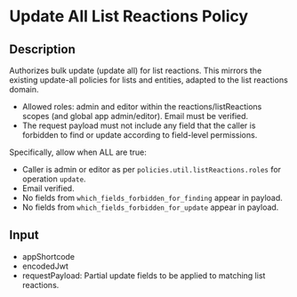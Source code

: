 # Update All List Reactions Policy

## Description

Authorizes bulk update (update all) for list reactions. This mirrors the existing update-all policies for lists and entities, adapted to the list reactions domain.

- Allowed roles: admin and editor within the reactions/listReactions scopes (and global app admin/editor). Email must be verified.
- The request payload must not include any field that the caller is forbidden to find or update according to field-level permissions.

Specifically, allow when ALL are true:
- Caller is admin or editor as per `policies.util.listReactions.roles` for operation `update`.
- Email verified.
- No fields from `which_fields_forbidden_for_finding` appear in payload.
- No fields from `which_fields_forbidden_for_update` appear in payload.

## Input

- appShortcode
- encodedJwt
- requestPayload: Partial update fields to be applied to matching list reactions.
